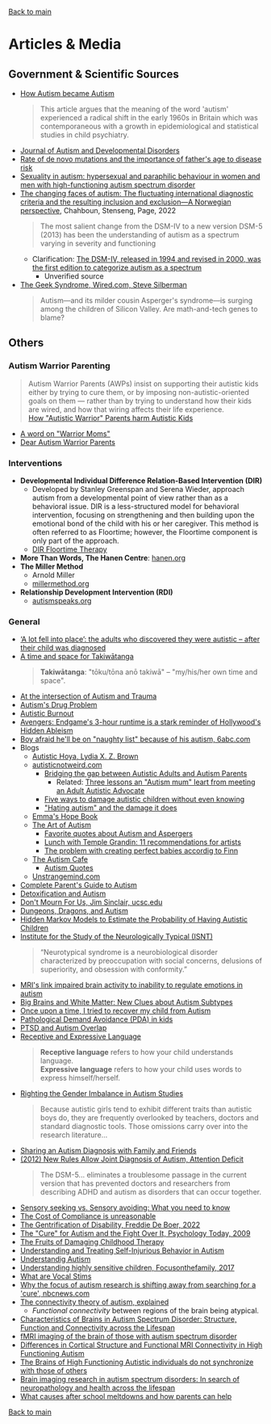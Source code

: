 [Back to main](README.md)

# Articles & Media

## Government & Scientific Sources

* [How Autism became Autism](https://www.ncbi.nlm.nih.gov/pmc/articles/PMC3757918/)
  > This article argues that the meaning of the word 'autism' experienced a radical shift in the early 1960s in Britain which was contemporaneous with a growth in epidemiological and statistical studies in child psychiatry. 
* [Journal of Autism and Developmental Disorders](https://www.springer.com/journal/10803)
* [Rate of de novo mutations and the importance of father's age to disease risk](https://pubmed.ncbi.nlm.nih.gov/22914163/)
* [Sexuality in autism: hypersexual and paraphilic behaviour in women and men with high-functioning autism spectrum disorder](https://www.ncbi.nlm.nih.gov/pmc/articles/PMC5789215/)
* [The changing faces of autism: The fluctuating international diagnostic criteria and the resulting inclusion and exclusion—A Norwegian perspective](https://www.ncbi.nlm.nih.gov/pmc/articles/PMC9365987/), Chahboun, Stenseng, Page, 2022
  > The most salient change from the DSM-IV to a new version DSM-5 (2013) has been the understanding of autism as a spectrum varying in severity and functioning
  * Clarification: [The DSM-IV, released in 1994 and revised in 2000, was the first edition to categorize autism as a spectrum](https://www.spectrumnews.org/news/evolution-autism-diagnosis-explained/#:~:text=When%20was%20autism%20first%20presented,categorize%20autism%20as%20a%20spectrum.)
    * Unverified source
* [The Geek Syndrome, Wired.com, Steve Silberman](https://www.wired.com/2001/12/aspergers/)
  > Autism—and its milder cousin Asperger's syndrome—is surging among the children of Silicon Valley. Are math-and-tech genes to blame?


## Others

### Autism Warrior Parenting

> Autism Warrior Parents (AWPs) insist on supporting their autistic kids either by trying to cure them, or by imposing non-autistic-oriented goals on them — rather than by trying to understand how their kids are wired, and how that wiring affects their life experience.  
> [How "Autistic Warrior" Parents harm Autistic Kids](https://medium.com/the-establishment/how-autism-warrior-parents-harm-autistic-kids-6700b8bf6677)

* [A word on "Warrior Moms"](https://restlesshands42.wordpress.com/2016/07/22/a-word-on-warrior-moms/)
* [Dear Autism Warrior Parents](https://www.jademikell.com/blog/2019/12/15/dear-autism-parents)

### Interventions

* **Developmental Individual Difference Relation-Based Intervention (DIR)**
  * Developed by Stanley Greenspan and Serena Wieder, approach autism from a developmental point of view rather than as a behavioral issue. DIR is a less-structured model for behavioral intervention, focusing on strengthening and then building upon the emotional bond of the child with his or her caregiver. This method is often referred to as Floortime; however, the Floortime component is only part of the approach.
  * [DIR Floortime Therapy](https://www.autismparentingmagazine.com/floortime-therapy/)
* **More Than Words, The Hanen Centre**: [hanen.org](https://www.hanen.org/Programs/For-Parents/More-Than-Words.aspx)
* **The Miller Method**
  * Arnold Miller
  * [millermethod.org](http://www.millermethod.org/)
* **Relationship Development Intervention (RDI)**
  * [autismspeaks.org](https://www.autismspeaks.org/relationship-development-intervention-rdi-0)

### General

* [‘A lot fell into place’: the adults who discovered they were autistic – after their child was diagnosed](https://www.theguardian.com/society/2021/dec/16/adults-discovered-autistic-child-diagnosed-autism)
* [A time and space for Takiwātanga](https://www.altogetherautism.org.nz/a-time-and-space-for-takiwatanga/)
  > **Takiwātanga**: "tōku/tōna anō takiwā" – "my/his/her own time and space".
* [At the intersection of Autism and Trauma](https://www.spectrumnews.org/features/deep-dive/intersection-autism-trauma/)
* [Autism's Drug Problem](https://www.spectrumnews.org/features/deep-dive/autisms-drug-problem/)
* [Autistic Burnout](https://stimpunks.org/burnout/)
* [Avengers: Endgame's 3-hour runtime is a stark reminder of Hollywood's Hidden Ableism](https://www.mtv.com/news/vmqicc/avengers-endgame-runtime-ableism)
* [Boy afraid he'll be on "naughty list" because of his autism, 6abc.com](https://6abc.com/santa-naught-list-michigan-christmas/1114282/)
* Blogs
  * [Autistic Hoya, Lydia X. Z. Brown](https://www.autistichoya.com/)
  * [autisticnotweird.com](https://autisticnotweird.com)
    * [Bridging the gap between Autistic Adults and Autism Parents](https://autisticnotweird.com/bridging-the-gap/)
      * Related: [Three lessons an "Autism mum" leart from meeting an Adult Autistic Advocate](https://faithmummy.wordpress.com/2018/02/13/three-lessons-an-autism-mum-learnt-from-meeting-an-adult-autistic-advocate/)
    * [Five ways to damage autistic children without even knowing](https://autisticnotweird.com/five-ways-to-damage/)
    * ["Hating autism" and the damage it does](http://autisticnotweird.com/hating-autism/)
  * [Emma's Hope Book](https://emmashopebook.com/)
  * [The Art of Autism](https://the-art-of-autism.com/)
    * [Favorite quotes about Autism and Aspergers](https://the-art-of-autism.com/favorite-quotes-about-autism-and-aspergers/)
    * [Lunch with Temple Grandin: 11 recommendations for artists](https://the-art-of-autism.com/lunch-with-temple-grandin-eleven-recommendations-for-artists/)
    * [The problem with creating perfect babies accordig to Finn](https://the-art-of-autism.com/the-problem-with-creating-pefect-babies-according-to-10-year-old-finn/)
  * [The Autism Cafe](https://theautismcafe.com)
    * [Autism Quotes](https://theautismcafe.com/autism-quotes/)
  * [Unstrangemind.com](http://unstrangemind.com/)
* [Complete Parent's Guide to Autism](https://childmind.org/guide/parents-guide-to-autism/)
* [Detoxification and Autism](https://tacanow.org/family-resources/detoxification-and-autism/)
* [Don't Mourn For Us, Jim Sinclair, ucsc.edu](https://philosophy.ucsc.edu/SinclairDontMournForUs.pdf)
* [Dungeons, Dragons, and Autism](https://www.altogetherautism.org.nz/dungeons-dragons-and-autism/)
* [Hidden Markov Models to Estimate the Probability of Having Autistic Children](https://ieeexplore.ieee.org/document/9099478)
* [Institute for the Study of the Neurologically Typical (ISNT)](https://angryautie.wordpress.com/2013/06/24/the-institute-for-the-study-of-the-neurologically-typical/)
  > “Neurotypical syndrome is a neurobiological disorder characterized by preoccupation with social concerns, delusions of superiority, and obsession with conformity.”
* [MRI's link impaired brain activity to inability to regulate emotions in autism](https://www.sciencedaily.com/releases/2015/01/150127100018.htm)
* [Big Brains and White Matter: New Clues about Autism Subtypes](https://www.sciencedaily.com/releases/2020/12/201217135228.htm)
* [Once upon a time, I tried to recover my child from Autism](https://autism.typepad.com/autism/2009/01/once-upon-a-time-i-tried-to-recover-my-son-from-autism.html)
* [Pathological Demand Avoidance (PDA) in kids](https://childmind.org/article/pathological-demand-avoidance-in-kids/)
* [PTSD and Autism Overlap](https://neurodivergentinsights.com/misdiagnosis-monday/ptsd-and-autism)
* [Receptive and Expressive Language](https://www.childrensmn.org/services/care-specialties-departments/physical-rehabilitation/receptive-and-expressive-language/)
  > **Receptive language** refers to how your child understands language.  
  > **Expressive language** refers to how your child uses words to express himself/herself.
* [Righting the Gender Imbalance in Autism Studies](https://www.spectrumnews.org/features/deep-dive/righting-gender-imbalance-autism-studies/)
  > Because autistic girls tend to exhibit different traits than autistic boys do, they are frequently overlooked by teachers, doctors and standard diagnostic tools. Those omissions carry over into the research literature...
* [Sharing an Autism Diagnosis with Family and Friends](https://childmind.org/article/sharing-an-autism-diagnosis-with-family-and-friends/)
* [(2012) New Rules Allow Joint Diagnosis of Autism, Attention Deficit](https://www.spectrumnews.org/news/new-rules-allow-joint-diagnosis-of-autism-attention-deficit/)
  > The DSM-5... eliminates a troublesome passage in the current version that has prevented doctors and researchers from describing ADHD and autism as disorders that can occur together.
* [Sensory seeking vs. Sensory avoiding: What you need to know](https://www.understood.org/en/articles/sensory-seeking-and-sensory-avoiding-what-you-need-to-know)
* [The Cost of Compliance is unreasonable](https://loveexplosions.net/2013/01/30/the-cost-of-compliance-is-unreasonable/)
* [The Gentrification of Disability, Freddie De Boer, 2022](https://freddiedeboer.substack.com/p/the-gentrification-of-disability)
* [The "Cure" for Autism and the Fight Over It, Psychology Today, 2009](https://www.psychologytoday.com/ca/blog/my-life-aspergers/200910/the-cure-autism-and-the-fight-over-it)
* [The Fruits of Damaging Childhood Therapy](http://unstrangemind.com/the-fruits-of-damaging-childhood-therapy/)
* [Understanding and Treating Self-Injurious Behavior in Autism](https://autism.org/understanding-and-treating-self-injury-book/)
* [Understandig Autism](https://adaptmanitoba.ca/understanding-autism/)
* [Understanding highly sensitive children, Focusonthefamily, 2017](https://www.focusonthefamily.ca/content/understanding-highly-sensitive-children)
* [What are Vocal Stims](https://exceptionalindividuals.com/about-us/blog/stimming-in-autism-what-are-vocal-stims/)
* [Why the focus of autism research is shifting away from searching for a 'cure', nbcnews.com](https://www.nbcnews.com/health/kids-health/cure-autism-not-so-fast-n1055921)
* [The connectivity theory of autism, explained](https://www.spectrumnews.org/news/connectivity-theory-autism-explained/)
  * _Functional connectivity_ between regions of the brain being atypical.
* [Characteristics of Brains in Autism Spectrum Disorder: Structure, Function and Connectivity across the Lifespan](https://www.ncbi.nlm.nih.gov/pmc/articles/PMC4688328/)
* [fMRI imaging of the brain of those with autism spectrum disorder](https://www.ncbi.nlm.nih.gov/pmc/articles/PMC3513685/)
* [Differences in Cortical Structure and Functional MRI Connectivity in High Functioning Autism](https://www.ncbi.nlm.nih.gov/pmc/articles/PMC6048242/)
* [The Brains of High Functioning Autistic individuals do not synchronize with those of others](https://www.sciencedirect.com/science/article/pii/S2213158213001411)
* [Brain imaging research in autism spectrum disorders: In search of neuropathology and health across the lifespan](https://www.ncbi.nlm.nih.gov/pmc/articles/PMC4465432/)
* [What causes after school meltdowns and how parents can help](https://www.cbc.ca/news/canada/saskatoon/after-school-meltdowns-what-causes-them-and-how-parents-can-help-1.5741773)

[Back to main](README.md)
